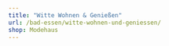 ```yaml
---
title: "Witte Wohnen & Genießen"
url: /bad-essen/witte-wohnen-und-geniessen/
shop: Modehaus
---
```

